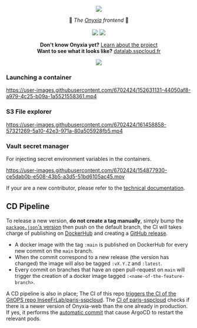 <p align="center">
    <img src="https://user-images.githubusercontent.com/6702424/139264787-37efc793-1d55-4fa4-a4a9-782af8357cff.png">
</p>
<p align="center">
    🥼  <i>The <a href="https://datalab.sspcloud.fr">Onyxia</a> frontend</i> 🥼
    <br>
    <br>
    <img src="https://github.com/InseeFrLab/onyxia-web/workflows/ci/badge.svg?branch=main">
    <img src="https://img.shields.io/npm/l/onyxia-ui">
</p>

<p align="center">
    <b>Don't know Onyxia yet?</b> <a href="https://www.onyxia.sh">Learn about the project</a>
    <br>
    <b>Want to see what it looks like?</b> <a href="https://datalab.sspcloud.fr/catalog/inseefrlab-helm-charts-datascience">datalab.sspcloud.fr</a>
    <br>
</p>

<p align="center">
<img src="https://user-images.githubusercontent.com/6702424/136545513-f623d8c7-260d-4d93-a01e-2dc5af6ad473.gif" />
</p>

### Launching a container

https://user-images.githubusercontent.com/6702424/152631131-44050af8-a979-4c25-b09a-1a5521558361.mp4

### S3 File explorer

https://user-images.githubusercontent.com/6702424/161458858-57321269-5a10-42e3-971a-80a505928fb5.mp4

### Vault secret manager

For injecting secret environment variables in the containers.

https://user-images.githubusercontent.com/6702424/154877930-ce5dab0b-e508-43b5-a3d5-51bd6105ac45.mov   

If your are a new contributor, please refer to the [technical documentation](https://docs.onyxia.sh/contributing/onyxia-web).  

## CD Pipeline

To release a new version, **do not create a tag manually**, simply bump the [`package.json`'s version](https://github.com/InseeFrLab/onyxia-web/blob/4842ba8fd3c2ae9c03c52b7467d3c77f6e29e9d9/package.json#L4) then push on the default branch,
the CI will takes charge of publishing on [DockerHub](https://hub.docker.com/r/inseefrlab/onyxia-web)
and creating a [GitHub release](https://github.com/InseeFrLab/onyxia-web/releases).

-   A docker image with the tag `:main` is published on DockerHub for every new commit on the `main` branch.
-   When the commit correspond to a new release (the version has changed) the image will also be tagged `:vX.Y.Z`
    and `:latest`.
-   Every commit on branches that have an open pull-request on `main` will trigger the creation of a docker image
    tagged `:<name-of-the-feature-branch>`.

A CD pipeline is also in place; The CI of this repo [triggers the CI of the GitOPS repo InseeFrLab/paris-sspcloud](https://github.com/InseeFrLab/onyxia-web/blob/ffe0ec4bc027f0993a5af6039a9f83bbe4384b39/.github/workflows/ci.yml#L169-L177). The [CI of paris-sspcloud](https://github.com/InseeFrLab/paris-sspcloud/blob/master/.github/workflows/update.yaml) checks if there is a newer version of Onyxia-web than the one already
in production. If yes, it performs the [automatic commit](https://github.com/InseeFrLab/paris-sspcloud/commit/9b21fa792a113ea16a117cdf74c7c816d36bf84e)
that cause ArgoCD to restart the relevant pods.
